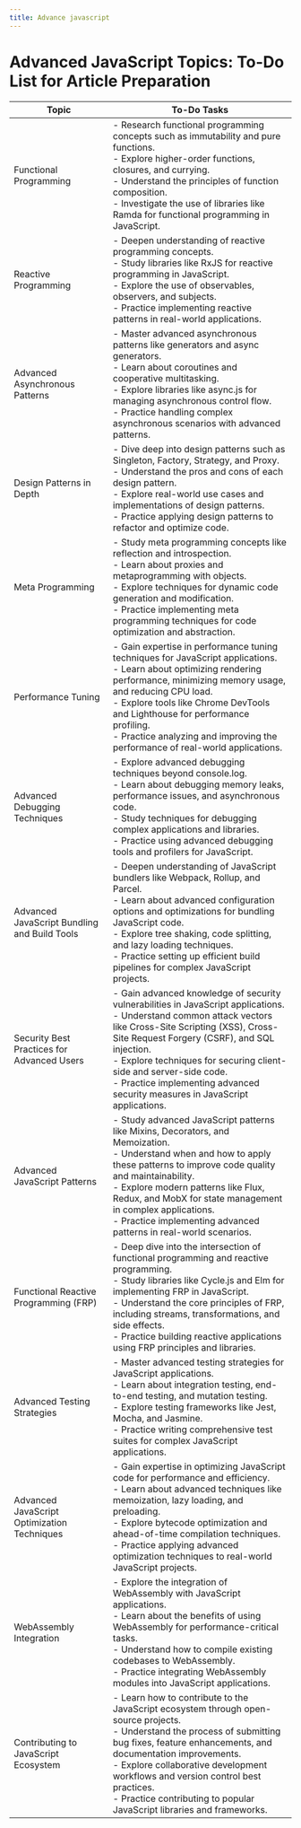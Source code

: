 ```yaml
---
title: Advance javascript
---
```


# Advanced JavaScript Topics: To-Do List for Article Preparation

| Topic                                      | To-Do Tasks                                                                                                   |
|--------------------------------------------|---------------------------------------------------------------------------------------------------------------|
| Functional Programming                    | - Research functional programming concepts such as immutability and pure functions.<br>- Explore higher-order functions, closures, and currying.<br>- Understand the principles of function composition.<br>- Investigate the use of libraries like Ramda for functional programming in JavaScript. |
| Reactive Programming                      | - Deepen understanding of reactive programming concepts.<br>- Study libraries like RxJS for reactive programming in JavaScript.<br>- Explore the use of observables, observers, and subjects.<br>- Practice implementing reactive patterns in real-world applications. |
| Advanced Asynchronous Patterns            | - Master advanced asynchronous patterns like generators and async generators.<br>- Learn about coroutines and cooperative multitasking.<br>- Explore libraries like async.js for managing asynchronous control flow.<br>- Practice handling complex asynchronous scenarios with advanced patterns. |
| Design Patterns in Depth                  | - Dive deep into design patterns such as Singleton, Factory, Strategy, and Proxy.<br>- Understand the pros and cons of each design pattern.<br>- Explore real-world use cases and implementations of design patterns.<br>- Practice applying design patterns to refactor and optimize code. |
| Meta Programming                          | - Study meta programming concepts like reflection and introspection.<br>- Learn about proxies and metaprogramming with objects.<br>- Explore techniques for dynamic code generation and modification.<br>- Practice implementing meta programming techniques for code optimization and abstraction. |
| Performance Tuning                        | - Gain expertise in performance tuning techniques for JavaScript applications.<br>- Learn about optimizing rendering performance, minimizing memory usage, and reducing CPU load.<br>- Explore tools like Chrome DevTools and Lighthouse for performance profiling.<br>- Practice analyzing and improving the performance of real-world applications. |
| Advanced Debugging Techniques             | - Explore advanced debugging techniques beyond console.log.<br>- Learn about debugging memory leaks, performance issues, and asynchronous code.<br>- Study techniques for debugging complex applications and libraries.<br>- Practice using advanced debugging tools and profilers for JavaScript. |
| Advanced JavaScript Bundling and Build Tools | - Deepen understanding of JavaScript bundlers like Webpack, Rollup, and Parcel.<br>- Learn about advanced configuration options and optimizations for bundling JavaScript code.<br>- Explore tree shaking, code splitting, and lazy loading techniques.<br>- Practice setting up efficient build pipelines for complex JavaScript projects. |
| Security Best Practices for Advanced Users | - Gain advanced knowledge of security vulnerabilities in JavaScript applications.<br>- Understand common attack vectors like Cross-Site Scripting (XSS), Cross-Site Request Forgery (CSRF), and SQL injection.<br>- Explore techniques for securing client-side and server-side code.<br>- Practice implementing advanced security measures in JavaScript applications. |
| Advanced JavaScript Patterns              | - Study advanced JavaScript patterns like Mixins, Decorators, and Memoization.<br>- Understand when and how to apply these patterns to improve code quality and maintainability.<br>- Explore modern patterns like Flux, Redux, and MobX for state management in complex applications.<br>- Practice implementing advanced patterns in real-world scenarios. |
| Functional Reactive Programming (FRP)     | - Deep dive into the intersection of functional programming and reactive programming.<br>- Study libraries like Cycle.js and Elm for implementing FRP in JavaScript.<br>- Understand the core principles of FRP, including streams, transformations, and side effects.<br>- Practice building reactive applications using FRP principles and libraries. |
| Advanced Testing Strategies               | - Master advanced testing strategies for JavaScript applications.<br>- Learn about integration testing, end-to-end testing, and mutation testing.<br>- Explore testing frameworks like Jest, Mocha, and Jasmine.<br>- Practice writing comprehensive test suites for complex JavaScript applications. |
| Advanced JavaScript Optimization Techniques | - Gain expertise in optimizing JavaScript code for performance and efficiency.<br>- Learn about advanced techniques like memoization, lazy loading, and preloading.<br>- Explore bytecode optimization and ahead-of-time compilation techniques.<br>- Practice applying advanced optimization techniques to real-world JavaScript projects. |
| WebAssembly Integration                   | - Explore the integration of WebAssembly with JavaScript applications.<br>- Learn about the benefits of using WebAssembly for performance-critical tasks.<br>- Understand how to compile existing codebases to WebAssembly.<br>- Practice integrating WebAssembly modules into JavaScript applications. |
| Contributing to JavaScript Ecosystem      | - Learn how to contribute to the JavaScript ecosystem through open-source projects.<br>- Understand the process of submitting bug fixes, feature enhancements, and documentation improvements.<br>- Explore collaborative development workflows and version control best practices.<br>- Practice contributing to popular JavaScript libraries and frameworks. |
